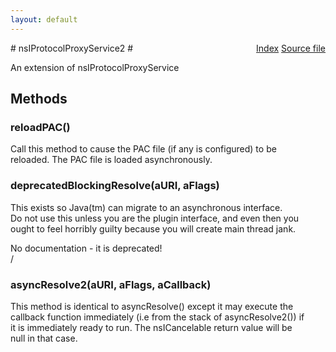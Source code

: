 ```yaml
---
layout: default
---
```

<div class='links' style='float:right'><a href="../index.html">Index</a>
<a href="http://dxr.mozilla.org/mozilla-central/source/netwerk/base/public/nsIProtocolProxyService2.idl">Source file</a>
</div>
# nsIProtocolProxyService2 #
  
An extension of nsIProtocolProxyService  
  

## Methods ##

### reloadPAC() ###
  
Call this method to cause the PAC file (if any is configured) to be  
reloaded.  The PAC file is loaded asynchronously.  
  

### deprecatedBlockingResolve(aURI, aFlags) ###
  
This exists so Java(tm) can migrate to an asynchronous interface.  
Do not use this unless you are the plugin interface, and even then you  
ought to feel horribly guilty because you will create main thread jank.  
  
No documentation - it is deprecated!  
/  

### asyncResolve2(aURI, aFlags, aCallback) ###
  
This method is identical to asyncResolve() except it may execute the  
callback function immediately (i.e from the stack of asyncResolve2()) if  
it is immediately ready to run. The nsICancelable return value will be  
null in that case.  
  
